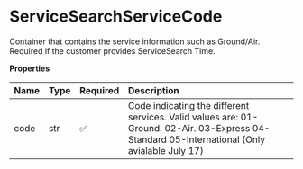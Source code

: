 # ServiceSearchServiceCode

Container that contains the service information such as Ground/Air.
Required if the customer provides ServiceSearch Time.

**Properties**

| Name | Type | Required | Description                                                                                                                                   |
| :--- | :--- | :------- | :-------------------------------------------------------------------------------------------------------------------------------------------- |
| code | str  | ✅       | Code indicating the different services. Valid values are: 01-Ground. 02-Air. 03-Express 04-Standard 05-International (Only avialable July 17) |

<!-- This file was generated by liblab | https://liblab.com/ -->

